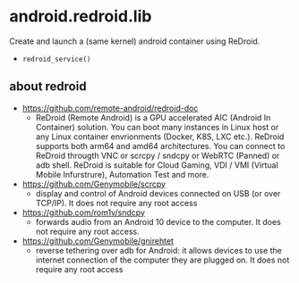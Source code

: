 # android.redroid.lib

Create and launch a (same kernel) android container using ReDroid.

+ `redroid_service()`

## about redroid

+ https://github.com/remote-android/redroid-doc
  + ReDroid (Remote Android) is a GPU accelerated AIC (Android In Container) solution. You can boot many instances in Linux host or any Linux container envrionments (Docker, K8S, LXC etc.). ReDroid supports both arm64 and amd64 architectures. You can connect to ReDroid througth VNC or scrcpy / sndcpy or WebRTC (Panned) or adb shell. ReDroid is suitable for Cloud Gaming, VDI / VMI (Virtual Mobile Infurstrure), Automation Test and more.
+ https://github.com/Genymobile/scrcpy
  + display and control of Android devices connected on USB (or over TCP/IP). It does not require any root access
+ https://github.com/rom1v/sndcpy
  + forwards audio from an Android 10 device to the computer. It does not require any root access.
+ https://github.com/Genymobile/gnirehtet
  + reverse tethering over adb for Android: it allows devices to use the internet connection of the computer they are plugged on. It does not require any root access

